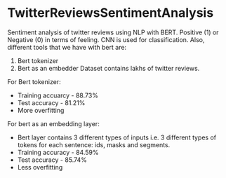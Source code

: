 # TwitterReviewsSentimentAnalysis

Sentiment analysis of twitter reviews using NLP with BERT. Positive (1) or Negative (0) in terms of feeling. 
CNN is used for classification. Also, different tools that we have with bert are: 
1. Bert tokenizer 
2. Bert as an embedder
Dataset contains lakhs of twitter reviews.

For Bert tokenizer:
* Training accuarcy - 88.73%
* Test accuracy - 81.21% 
* More overfitting

For bert as an embedding layer:
* Bert layer contains 3 different types of inputs i.e. 3 different types of tokens for each sentence: ids, masks and segments.
* Training accuracy - 84.59% 
* Test accuracy - 85.74% 
* Less overfitting 

